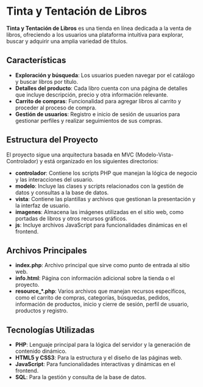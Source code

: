 # Tinta y Tentación de Libros

**Tinta y Tentación de Libros** es una tienda en línea dedicada a la venta de libros, ofreciendo a los usuarios una plataforma intuitiva para explorar, buscar y adquirir una amplia variedad de títulos.

## Características

- **Exploración y búsqueda**: Los usuarios pueden navegar por el catálogo y buscar libros por título.
- **Detalles del producto**: Cada libro cuenta con una página de detalles que incluye descripción, precio y otra información relevante.
- **Carrito de compras**: Funcionalidad para agregar libros al carrito y proceder al proceso de compra.
- **Gestión de usuarios**: Registro e inicio de sesión de usuarios para gestionar perfiles y realizar seguimientos de sus compras.

## Estructura del Proyecto

El proyecto sigue una arquitectura basada en MVC (Modelo-Vista-Controlador) y está organizado en los siguientes directorios:

- **controlador**: Contiene los scripts PHP que manejan la lógica de negocio y las interacciones del usuario.
- **modelo**: Incluye las clases y scripts relacionados con la gestión de datos y consultas a la base de datos.
- **vista**: Contiene las plantillas y archivos que gestionan la presentación y la interfaz de usuario.
- **imagenes**: Almacena las imágenes utilizadas en el sitio web, como portadas de libros y otros recursos gráficos.
- **js**: Incluye archivos JavaScript para funcionalidades dinámicas en el frontend.

## Archivos Principales

- **index.php**: Archivo principal que sirve como punto de entrada al sitio web.
- **info.html**: Página con información adicional sobre la tienda o el proyecto.
- **resource_*.php**: Varios archivos que manejan recursos específicos, como el carrito de compras, categorías, búsquedas, pedidos, información de productos, inicio y cierre de sesión, perfil de usuario, productos y registro.

## Tecnologías Utilizadas

- **PHP**: Lenguaje principal para la lógica del servidor y la generación de contenido dinámico.
- **HTML5 y CSS3**: Para la estructura y el diseño de las páginas web.
- **JavaScript**: Para funcionalidades interactivas y dinámicas en el frontend.
- **SQL**: Para la gestión y consulta de la base de datos.
